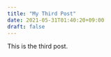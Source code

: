 ```yaml
---
title: "My Third Post"
date: 2021-05-31T01:40:20+09:00
draft: false
---
```


This is the third post.